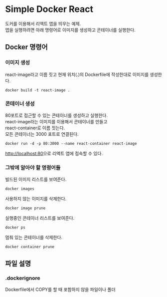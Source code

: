 # Simple Docker React

도커를 이용해서 리액트 앱을 띄우는 예제.\
앱을 실행하려면 아래 명령어로 이미지를 생성하고 콘테이너를 실행한다.

## Docker 명령어

### 이미지 생성

react-image라고 이름 짓고 현재 위치(.)의 Dockerfile에 작성한대로 이미지를 생성한다.

```
docker build -t react-image .
```

### 콘테이너 생성
80포트로 접근할 수 있는 콘테이너를 생성하고 실행한다.\
react-image라는 이미지를 이용해서 콘테이너를 만들고\
react-container로 이름 짓는다.\
모든 콘테이너는 3000 포트로 연결된다.
```
docker run -d -p 80:3000 --name react-container react-image
```
[http://localhost:80](http://localhost:80)으로 리액트 앱에 접속할 수 있다.

### 그밖에 알아야 할 명령어들

빌드된 이미지 리스트를 보여준다.

```
docker images
```

사용하지 않는 이미지를 삭제한다.

```
docker image prune
```

실행중인 콘테이너 리스트를 보여준다.

```
docker ps
```

멈춰 있는 콘테이너를 삭제한다.
```
docker container prune
```

## 파일 설명

### .dockerignore

Dockerfile에서 COPY를 할 때 포함하지 않을 파일이나 폴더